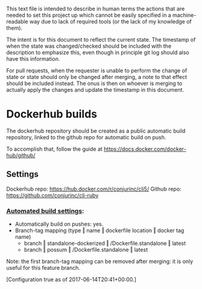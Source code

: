 This text file is intended to describe in human terms the actions that are
needed to set this project up which cannot be easily specified in a
machine-readable way due to lack of required tools (or the lack of my
knowledge of them).

The intent is for this document to reflect the current state. The timestamp of
when the state was changed/checked should be included with the description
to emphasize this, even though in principle git log should also have this information.

For pull requests, when the requester is unable to perform the change of state
or state should only be changed after merging, a note to that effect should be
included instead. The onus is then on whoever is merging to actually apply the
changes and update the timestamp in this document.

# Dockerhub builds

The dockerhub repository should be created as a public automatic build
repository, linked to the github repo for automatic build on push.

To accomplish that, follow the guide at https://docs.docker.com/docker-hub/github/

## Settings

Dockerhub repo: https://hub.docker.com/r/conjurinc/cli5/
Github repo: https://github.com/conjurinc/cli-ruby

### [Automated build settings](https://hub.docker.com/r/conjurinc/cli5/~/settings/automated-builds/):

- Automatically build on pushes: yes.
- Branch-tag mapping (type ‖ name ‖ dockerfile location ‖ docker tag name)
  - branch ‖ standalone-dockerized ‖ /Dockerfile.standalone ‖ latest
  - branch ‖ possum ‖ /Dockerfile.standalone ‖ latest

Note: the first branch-tag mapping can be removed after merging: it is only
useful for this feature branch.

[Configuration true as of 2017-06-14T20:41+00:00.]
